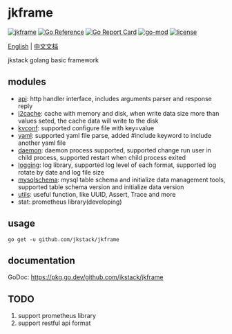 # jkframe

[![jkframe](https://github.com/jkstack/jkframe/actions/workflows/test.yml/badge.svg)](https://github.com/jkstack/jkframe/actions/workflows/test.yml)
[![Go Reference](https://pkg.go.dev/badge/github.com/jkstack/jkframe.svg)](https://pkg.go.dev/github.com/jkstack/jkframe)
[![Go Report Card](https://goreportcard.com/badge/github.com/jkstack/jkframe)](https://goreportcard.com/report/github.com/jkstack/jkframe)
[![go-mod](https://img.shields.io/github/go-mod/go-version/jkstack/jkframe)](https://github.com/jkstack/jkframe)
[![license](https://img.shields.io/github/license/jkstack/jkframe)](https://opensource.org/licenses/MIT)

[English](README.md) | [中文文档](README_zh.md)

jkstack golang basic framework

## modules

* [api](/api): http handler interface, includes arguments parser and response reply
* [l2cache](/cache/l2cache): cache with memory and disk, when write data size more than values seted, the cache data will write to the disk
* [kvconf](/conf/kvconf): supported configure file with key=value
* [yaml](/conf/yaml): supported yaml file parse, added #include keyword to include another yaml file
* [daemon](/daemon): daemon process supported, supported change run user in child process, supported restart when child process exited
* [logging](/logging): log library, supported log level of each format, supported log rotate by date and log file size
* [mysqlschema](/mysqlschema): mysql table schema and initialize data management tools, supported table schema version and initialize data version
* [utils](/utils): useful function, like UUID, Assert, Trace and more
* stat: prometheus library(developing)

## usage

    go get -u github.com/jkstack/jkframe

## documentation

GoDoc: https://pkg.go.dev/github.com/jkstack/jkframe

## TODO

1. support prometheus library
2. support restful api format